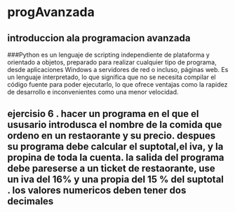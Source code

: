 # progAvanzada
## introduccion ala  programacion avanzada
###Python es un lenguaje de scripting independiente de plataforma y orientado a objetos, preparado para realizar cualquier tipo de programa, desde aplicaciones Windows a servidores de red o incluso, páginas web. Es un lenguaje interpretado, lo que significa que no se necesita compilar el código fuente para poder ejecutarlo, lo que ofrece ventajas como la rapidez de desarrollo e inconvenientes como una menor velocidad.
## ejercisio 6 . hacer un programa en el que el ususario introdusca el nombre de la comida que ordeno en un restaorante y su precio. despues su programa debe calcular el suptotal,el iva, y la propina de toda la cuenta. la salida del programa debe pareserse a un ticket de restaorante, use un iva del 16% y una propia del 15 % del suptotal . los valores numericos deben tener dos decimales
